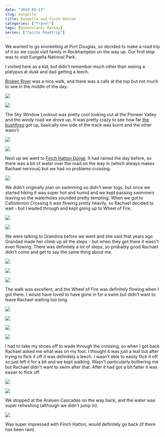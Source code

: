 ```yaml
---
date: "2019-03-13"
slug: eungella
title: Eungella and Finch Hatton
categories: ["Travel"]
tags: [Queensland, Mackay]
series: ["Cairns Roadtrip"]
---
```


We wanted to go snorkelling at Port Douglas, so decided to make a road trip of it so
we could visit family in Rockhampton on the way up. Our first stop was to visit
Eungella National Park.

I visited here as a kid, but didn't remember much other than seeing a platypus at dusk and dad getting a leech.

[Broken River](https://parks.des.qld.gov.au/parks/great-walks-mackay-highlands/pdf/mackaygw-shortwalks-map.pdf) was a nice walk, and there was a cafe at the top but not much to see in the middle of the day.

![](eungella1.jpg)

![](eungella2.jpg)

The Sky Window Lookout was pretty cool looking out at the Pioneer Valley and the windy road we drove up. It was pretty crazy to see how far [the bushfires](https://www.abc.net.au/news/2018-12-04/eungella-rainforest-future-questioned-by-expert/10578802) got up, basically one side of the track was burnt and the other wasn't.

![](eungella3.jpg)

![](eungella4.jpg)

Next up we went to [Finch Hatton Gorge](https://parks.des.qld.gov.au/parks/eungella/pdf/fhg-eungella-map.pdf). It had rained the day before, so there was a bit of water over the road on the way in (which always makes Rachael nervous) but we had no problems crossing.

![](fh-road.jpg)

We didn't originally plan on swimming so didn't wear togs, but once we started hiking it was super hot and humid and we kept passing swimmers leaving so the waterholes sounded pretty tempting. When we got to Callistemon Crossing it was flowing pretty heavily, so Rachael decided to wait - but I waded through and kept going up to Wheel of Fire.

![](fh-callistemon-crossing1.jpg)

![](fh-callistemon-crossing2.jpg)

We were talking to Grandma before we went and she said that years ago Grandad made her climb up all the steps - but when they got there it wasn't even flowing. There was definitely a lot of steps, so probably good Rachael didn't come and get to say the same thing about me.

![](fh-steps1.jpg)

![](fh-steps2.jpg)

![](fh-steps3.jpg)

The walk was excellent, and the Wheel of Fire was definitely flowing when I got there. I would have loved to have gone in for a swim but didn't want to leave Rachael waiting too long.

![](fh-wheel-of-fire1.jpg)

![](fh-wheel-of-fire2.jpg)

![](fh-wheel-of-fire3.jpg)

![](fh-wheel-of-fire4.jpg)

I had to take my shoes off to wade through the crossing, so when I got back Rachael asked me what was on my foot. I thought it was just a leaf but after trying to flick it off it was definitely a leech. I wasn't able to easily flick it off so just left it for a bit and we kept walking. Wasn't particularly bothering me but Rachael didn't want to swim after that. After it had got a bit fatter it was easier to flick off.

![](fh-leech1.jpg)

![](fh-leech2.jpg)

We stopped at the Araluen Cascades on the way back, and the water was super refreshing (although we didn't jump in).

![](fh-araluen-cascades.jpg)

Was super impressed with Finch Hatton, would definitely go back (if there has been rain).
